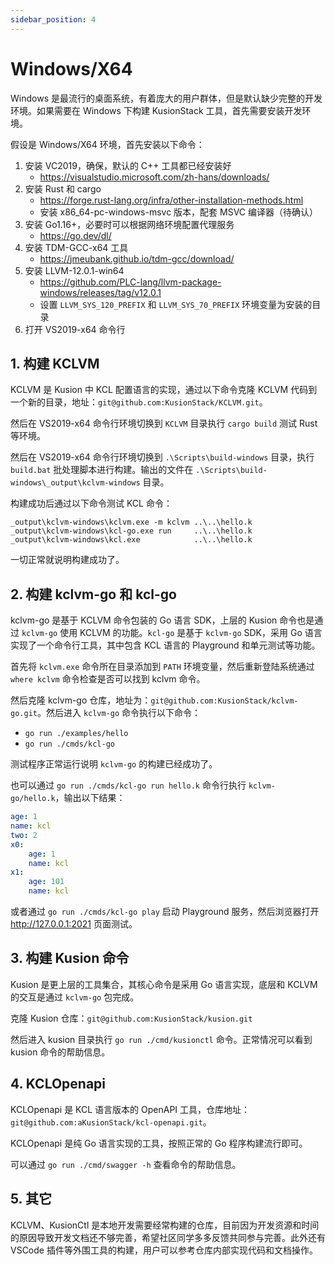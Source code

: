 ```yaml
---
sidebar_position: 4
---
```


# Windows/X64

Windows 是最流行的桌面系统，有着庞大的用户群体，但是默认缺少完整的开发环境。如果需要在 Windows 下构建 KusionStack 工具，首先需要安装开发环境。

假设是 Windows/X64 环境，首先安装以下命令：

1. 安装 VC2019，确保，默认的 C++ 工具都已经安装好
   - https://visualstudio.microsoft.com/zh-hans/downloads/
1. 安装 Rust 和 cargo
   - https://forge.rust-lang.org/infra/other-installation-methods.html
   - 安装 x86_64-pc-windows-msvc 版本，配套 MSVC 编译器（待确认）
1. 安装 Go1.16+，必要时可以根据网络环境配置代理服务
   - https://go.dev/dl/
1. 安装 TDM-GCC-x64 工具
   - https://jmeubank.github.io/tdm-gcc/download/
1. 安装 LLVM-12.0.1-win64
   - https://github.com/PLC-lang/llvm-package-windows/releases/tag/v12.0.1
   - 设置 `LLVM_SYS_120_PREFIX` 和 `LLVM_SYS_70_PREFIX` 环境变量为安装的目录
1. 打开 VS2019-x64 命令行

## 1. 构建 KCLVM

KCLVM 是 Kusion 中 KCL 配置语言的实现，通过以下命令克隆 KCLVM 代码到一个新的目录，地址：`git@github.com:KusionStack/KCLVM.git`。

然后在 VS2019-x64 命令行环境切换到 `KCLVM` 目录执行 `cargo build` 测试 Rust 等环境。

然后在 VS2019-x64 命令行环境切换到 `.\Scripts\build-windows` 目录，执行 `build.bat` 批处理脚本进行构建。输出的文件在 `.\Scripts\build-windows\_output\kclvm-windows` 目录。

构建成功后通过以下命令测试 KCL 命令：

```
_output\kclvm-windows\kclvm.exe -m kclvm ..\..\hello.k
_output\kclvm-windows\kcl-go.exe run     ..\..\hello.k
_output\kclvm-windows\kcl.exe            ..\..\hello.k
```

一切正常就说明构建成功了。

## 2. 构建 kclvm-go 和 kcl-go

kclvm-go 是基于 KCLVM 命令包装的 Go 语言 SDK，上层的 Kusion 命令也是通过 `kclvm-go` 使用 KCLVM 的功能。`kcl-go` 是基于 `kclvm-go` SDK，采用 Go 语言实现了一个命令行工具，其中包含 KCL 语言的 Playground 和单元测试等功能。

首先将 `kclvm.exe` 命令所在目录添加到 `PATH` 环境变量，然后重新登陆系统通过 `where kclvm` 命令检查是否可以找到 kclvm 命令。

然后克隆 kclvm-go 仓库，地址为：`git@github.com:KusionStack/kclvm-go.git`。然后进入 `kclvm-go` 命令执行以下命令：

- `go run ./examples/hello`
- `go run ./cmds/kcl-go`

测试程序正常运行说明 `kclvm-go` 的构建已经成功了。

也可以通过 `go run ./cmds/kcl-go run hello.k` 命令行执行 `kclvm-go/hello.k`，输出以下结果：

```yaml
age: 1
name: kcl
two: 2
x0:
    age: 1
    name: kcl
x1:
    age: 101
    name: kcl
```

或者通过 `go run ./cmds/kcl-go play` 启动 Playground 服务，然后浏览器打开 http://127.0.0.1:2021 页面测试。


## 3. 构建 Kusion 命令

Kusion 是更上层的工具集合，其核心命令是采用 Go 语言实现，底层和 KCLVM 的交互是通过 `kclvm-go` 包完成。

克隆 Kusion 仓库：`git@github.com:KusionStack/kusion.git`

然后进入 kusion 目录执行 `go run ./cmd/kusionctl` 命令。正常情况可以看到 kusion 命令的帮助信息。

## 4. KCLOpenapi

KCLOpenapi 是 KCL 语言版本的 OpenAPI 工具，仓库地址：`git@github.com:aKusionStack/kcl-openapi.git`。

KCLOpenapi 是纯 Go 语言实现的工具，按照正常的 Go 程序构建流行即可。

可以通过 `go run ./cmd/swagger -h` 查看命令的帮助信息。


## 5. 其它

KCLVM、KusionCtl 是本地开发需要经常构建的仓库，目前因为开发资源和时间的原因导致开发文档还不够完善，希望社区同学多多反馈共同参与完善。此外还有 VSCode 插件等外围工具的构建，用户可以参考仓库内部实现代码和文档操作。

